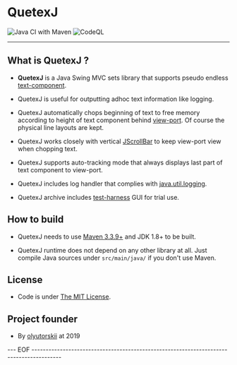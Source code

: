 # QuetexJ #

![Java CI with Maven](https://github.com/olyutorskii/QuetexJ/workflows/Java%20CI%20with%20Maven/badge.svg)
![CodeQL](https://github.com/olyutorskii/QuetexJ/workflows/CodeQL/badge.svg)

-----------------------------------------------------------------------

## What is QuetexJ ? ##

* **QuetexJ** is a Java Swing MVC sets library
 that supports pseudo endless [text-component][TEXTAREA].

* QuetexJ is useful for outputting adhoc text information
 like logging.

* QuetexJ automatically chops beginning of text to free memory
 according to height of text component behind [view-port][VIEWPORT].
 Of course the physical line layouts are kept.

* QuetexJ works closely with vertical [JScrollBar][SCROLLBAR]
 to keep view-port view when chopping text.

* QuetexJ supports auto-tracking mode
 that always displays last part of text component to view-port.

* QuetexJ includes log handler that complies with [java.util.logging][LOGGING].

* QuetexJ archive includes [test-harness][HARNESS] GUI for trial use.


## How to build ##

* QuetexJ needs to use [Maven 3.3.9+](https://maven.apache.org/)
 and JDK 1.8+ to be built.

* QuetexJ runtime does not depend on any other library at all.
 Just compile Java sources under `src/main/java/` if you don't use Maven.


## License ##

* Code is under [The MIT License][MIT].


## Project founder ##

* By [olyutorskii](https://github.com/olyutorskii) at 2019


[LOGGING]: https://docs.oracle.com/javase/8/docs/api/java/util/logging/package-summary.html
[VIEWPORT]: https://docs.oracle.com/javase/8/docs/api/javax/swing/JViewport.html
[SCROLLBAR]: https://docs.oracle.com/javase/8/docs/api/javax/swing/JScrollBar.html
[TEXTAREA]: https://docs.oracle.com/javase/8/docs/api/javax/swing/JTextArea.html
[MIT]: https://opensource.org/licenses/MIT
[HARNESS]: https://olyutorskii.github.io/QuetexJ/site/xref-test/index.html


--- EOF ----------------------------------------------------------------------------------------
